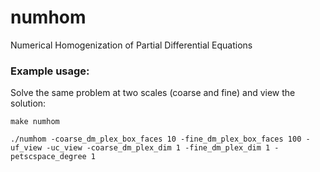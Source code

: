 # numhom
Numerical Homogenization of Partial Differential Equations

### Example usage:

Solve the same problem at two scales (coarse and fine) and view the solution:

`make numhom`

`./numhom -coarse_dm_plex_box_faces 10 -fine_dm_plex_box_faces 100 -uf_view -uc_view -coarse_dm_plex_dim 1 -fine_dm_plex_dim 1 -petscspace_degree 1`

